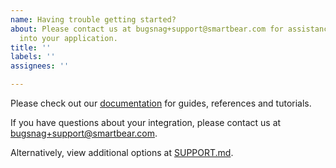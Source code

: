 ```yaml
---
name: Having trouble getting started?
about: Please contact us at bugsnag+support@smartbear.com for assistance with integrating BugSnag
  into your application.
title: ''
labels: ''
assignees: ''

---
```

Please check out our [documentation](https://docs.bugsnag.com/platforms/android/) for guides, references and tutorials.

If you have questions about your integration, please contact us at [bugsnag+support@smartbear.com](mailto:bugsnag+support@smartbear.com).

Alternatively, view additional options at [SUPPORT.md](../SUPPORT.md).